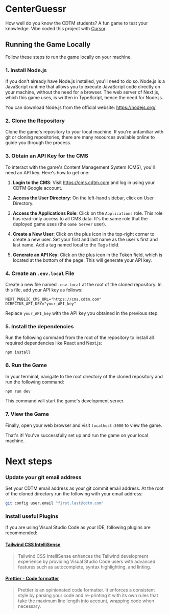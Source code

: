 # CenterGuessr

How well do you know the CDTM students? A fun game to test your knowledge. Vibe coded this project with [Cursor](https://cursor.com).

## Running the Game Locally

Follow these steps to run the game locally on your machine.

### 1. Install Node.js

If you don't already have Node.js installed, you'll need to do so. Node.js is a JavaScript runtime that allows you to execute JavaScript code directly on your machine, without the need for a browser. The web server of Next.js, which this game uses, is written in TypeScript, hence the need for Node.js.

You can download Node.js from the official website: https://nodejs.org/

### 2. Clone the Repository

Clone the game's repository to your local machine. If you're unfamiliar with git or cloning repositories, there are many resources available online to guide you through the process.

### 3. Obtain an API Key for the CMS

To interact with the game's Content Management System (CMS), you'll need an API key. Here's how to get one:

1. **Login to the CMS**: Visit https://cms.cdtm.com and log in using your CDTM Google account.

1. **Access the User Directory**: On the left-hand sidebar, click on User Directory.

1. **Access the Applications Role**: Click on the `Applications` role. This role has read-only access to all CMS data. It's the same role that the deployed game uses (the `Game Server` user).

1. **Create a New User**: Click on the plus icon in the top-right corner to create a new user. Set your first and last name as the user's first and last name. Add a tag named local to the Tags field.

1. **Generate an API Key**: Click on the plus icon in the Token field, which is located at the bottom of the page. This will generate your API key.

### 4. Create an `.env.local` File

Create a new file named `.env.local` at the root of the cloned repository. In this file, add your API key as follows:

```
NEXT_PUBLIC_CMS_URL="https://cms.cdtm.com"
DIRECTUS_API_KEY="your_API_key"
```

Replace `your_API_key` with the API key you obtained in the previous step.

### 5. Install the dependencies

Run the following command from the root of the repository to install all required dependencies like React and Next.js:

```
npm install
```

### 6. Run the Game

In your terminal, navigate to the root directory of the cloned repository and run the following command:

```bash
npm run dev
```

This command will start the game's development server.

### 7. View the Game

Finally, open your web browser and visit `localhost:3000` to view the game.

That's it! You've successfully set up and run the game on your local machine.

# Next steps

### Update your git email address

Set your CDTM email address as your git commit email address. At the root of the cloned directory run the following with your email address:

```bash
git config user.email "first.last@cdtm.com"
```

### Install useful Plugins

If you are using Visual Studio Code as your IDE, following plugins are recommended:

#### [Tailwind CSS IntelliSense](https://marketplace.visualstudio.com/items?itemName=bradlc.vscode-tailwindcss)

> Tailwind CSS IntelliSense enhances the Tailwind development experience by providing Visual Studio Code users with advanced features such as autocomplete, syntax highlighting, and linting.

#### [Prettier - Code formatter](https://marketplace.visualstudio.com/items?itemName=esbenp.prettier-vscode)

> Prettier is an opinionated code formatter. It enforces a consistent style by parsing your code and re-printing it with its own rules that take the maximum line length into account, wrapping code when necessary.
